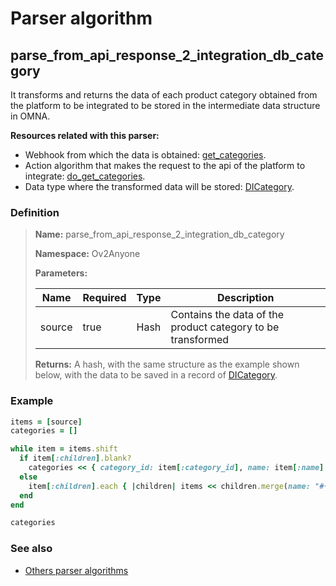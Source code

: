 # Parser algorithm
 
## parse_from_api_response_2_integration_db_category

It transforms and returns the data of each product category obtained from the platform to be integrated to be stored in 
the intermediate data structure in OMNA.

**Resources related with this parser:**

* Webhook from which the data is obtained: [get_categories](../webhooks/overview.md?id=get_categories).
* Action algorithm that makes the request to the api of the platform to integrate:
  [do_get_categories](../action-algorithms/do_get_categories.md).
* Data type where the transformed data will be stored: [DICategory](../data-types/DICategory.md).
    
### Definition

> **Name:** parse_from_api_response_2_integration_db_category
> 
> **Namespace:** Ov2Anyone
>
> **Parameters:**
> 
> | Name | Required | Type | Description |
> | ---- | -------- | ---- | ----------- |
> | source | true | Hash | Contains the data of the product category to be transformed |
>
> **Returns:** A hash, with the same structure as the example shown below, with the data to be saved in a record of [DICategory](../data-types/DICategory.md).

### Example
```ruby
items = [source]
categories = []

while item = items.shift
  if item[:children].blank?
    categories << { category_id: item[:category_id], name: item[:name] }
  else
    item[:children].each { |children| items << children.merge(name: "#{item[:name]} > #{children[:name]}") }
  end
end

categories
```

### See also
* [Others parser algorithms](overview?id=parse_from_api_response_2_integration_db_category)